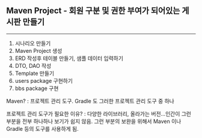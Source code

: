 **Maven Project - 회원 구분 및 권한 부여가 되어있는 게시판 만들기**
---
<hr>

1. 시나리오 만들기
2. Maven Project 생성
3. ERD 작성후 테이블 만들기, 샘플 데이터 입력하기
4. DTO, DAO 작성
5. Template 만들기
6. users package 구현하기
7. bbs package 구현

Maven?
: 프로젝트 관리 도구.
Gradle 도 그러한 프로젝트 관리 도구 중 하나

프로젝트 관리 도구가 필요한 이유?
: 다양한 라이브러리, 올라가는 버전...인간이 그런 부분을 전부 하나하나 보기가 쉽지 않음. 그런 부분의 보완을 위해서 Maven 이나 Gradle 등의 도구를 사용하게 됨. 